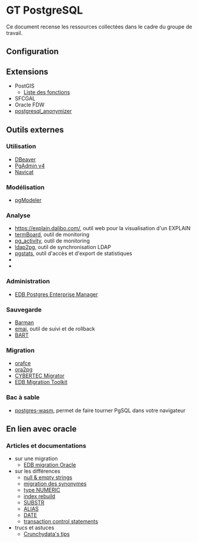 # GT PostgreSQL

Ce document recense les ressources collectées dans le cadre du groupe de travail.

## Configuration

## Extensions

* PostGIS
  * [Liste des fonctions](https://postgis.net/docs/reference.html)
* SFCGAL
* Oracle FDW
* [postgresql_anonymizer](https://labs.dalibo.com/postgresql_anonymizer)


## Outils externes

### Utilisation

* [DBeaver](https://dbeaver.io/)
* [PgAdmin v4](https://www.pgadmin.org/)
* [Navicat](https://www.navicat.com/en/products/navicat-for-postgresql)

### Modélisation

* [pgModeler](https://pgmodeler.io/)

### Analyse

* https://explain.dalibo.com/, outil web pour la visualisation d'un EXPLAIN
* [termBoard](https://labs.dalibo.com/temboard), outil de monitoring
* [pg_activity](https://labs.dalibo.com/pg_activity), outil de monitoring
* [ldap2pg](https://labs.dalibo.com/ldap2pg), outil de synchronisation LDAP
* [pgstats](https://github.com/gleu/pgstats), outil d'accès et d'export de statistiques
* []()
* []()

### Administration

* [EDB Postgres Enterprise Manager](https://www.enterprisedb.com/docs/pem/latest/)

### Sauvegarde

* [Barman](https://pgbarman.org/)
* [emaj](https://github.com/dalibo/emaj), outil de suivi et de rollback
* [BART](https://www.enterprisedb.com/docs/bart/latest/)

### Migration

* [orafce](https://github.com/orafce/orafce)
* [ora2pg](https://github.com/darold/ora2pg/releases)
* [CYBERTEC Migrator](https://www.cybertec-postgresql.com/en/oracle-to-postgresql-migration-cost-assessment/)
* [EDB Migration Toolkit](https://www.enterprisedb.com/products/migration-toolkit-move-oracle-postgresql)

### Bac à sable

* [postgres-wasm](https://github.com/snaplet/postgres-wasm), permet de faire tourner PgSQL dans votre navigateur

## En lien avec oracle

### Articles et documentations

* sur une migration
  * [EDB migration Oracle](https://www.enterprisedb.com/blog/the-complete-oracle-to-postgresql-migration-guide-tutorial-move-convert-database-oracle-alternative)
* sur les différences
  * [null & empty strings](https://www.migops.com/blog/null-and-empty-string-in-oracle-vs-postgresql-vs-sql-server/)
  * [migration des synonymes](https://www.migops.com/blog/migration-of-synonyms-from-oracle-to-postgresql/)
  * [type NUMERIC](https://www.migops.com/blog/handling-trailing-zeros-with-numeric-datatype-in-postgresql/)
  * [index rebuild](https://www.migops.com/blog/online-rebuild-of-indexes-oracle-vs-postgresql/)
  * [SUBSTR](https://databaserookies.wordpress.com/2023/01/09/substr-functionality-differences-between-oracle-and-postgresql-what-you-need-to-know/)
  * [ALIAS](https://databaserookies.wordpress.com/2023/01/06/navigating-aliases-in-oracle-to-postgresql-migrations/)
  * [DATE](https://www.migops.com/blog/oracle-vs-sql-server-vs-postgresql-date-date-type/)
  * [transaction control statements ](https://www.migops.com/blog/oracle-vs-postgresql-transaction-control-statements/)
* trucs et astuces
  * [Crunchydata's tips](https://www.crunchydata.com/postgres-tips)
